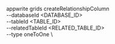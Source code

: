 appwrite grids createRelationshipColumn \
        --databaseId <DATABASE_ID> \
        --tableId <TABLE_ID> \
        --relatedTableId <RELATED_TABLE_ID> \
        --type oneToOne \




